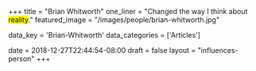 +++
title = "Brian Whitworth"
one_liner = "Changed the way I think about <mark>reality</mark>."
featured_image = "/images/people/brian-whitworth.jpg"

data_key = 'Brian-Whitworth'
data_categories = ['Articles']

date = 2018-12-27T22:44:54-08:00
draft = false
layout = "influences-person"
+++

